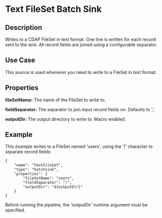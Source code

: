 # Text FileSet Batch Sink

Description
-----------

Writes to a CDAP FileSet in text format. One line is written for each record
sent to the sink. All record fields are joined using a configurable separator.


Use Case
--------

This source is used whenever you need to write to a FileSet in text format.

Properties
----------

**fileSetName:** The name of the FileSet to write to.

**fieldSeparator:** The separator to join input record fields on. Defaults to ','.

**outputDir:** The output directory to write to. Macro enabled.

Example
-------

This example writes to a FileSet named 'users', using the '|' character to separate record fields:

    {
        "name": "TextFileSet",
        "type": "batchsink",
        "properties": {
            "fileSetName": "users",
            "fieldSeparator": "|",
            "outputDir": "${outputDir}"
        }
    }

Before running the pipeline, the 'outputDir' runtime argument must be specified.
